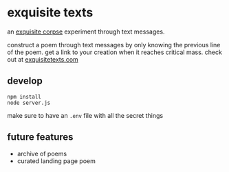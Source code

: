 # exquisite texts
an [exquisite corpse](https://en.wikipedia.org/wiki/Exquisite_corpse) experiment through text messages. 

construct a poem through text messages by only knowing the previous line of the poem. get a link to your creation when it reaches critical mass. check out at [exquisitetexts.com](http://exquisitetexts.com/)

## develop
```
npm install
node server.js
```
make sure to have an `.env` file with all the secret things

## future features
* archive of poems
* curated landing page poem